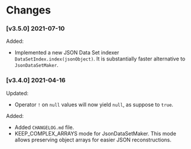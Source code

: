 # Changes

### \[v3.5.0\] 2021-07-10

Added:

- Implemented a new JSON Data Set indexer `DataSetIndex.index(jsonObject)`. It is substantially 
  faster alternative to `JsonDataSetMaker`.  

### \[v3.4.0\] 2021-04-16

Updated:

- Operator `!` on `null` values will now yield `null`, as suppose to `true`.

Added:

- Added `CHANGELOG.md` file. 
- KEEP_COMPLEX_ARRAYS mode for JsonDataSetMaker. This mode allows preserving object 
  arrays for easier JSON reconstructions.
  
  